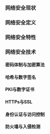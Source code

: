 ### 网络安全现状  
### 网络安全定义
### 网络安全特性  
### 网络安全技术
#### 密码体制与加密算法  
#### 哈希与数字签名  
#### PKI与数字证书  
#### HTTPs与SSL  
#### 身份认证与访问控制  
#### 防火墙与入侵检测  
